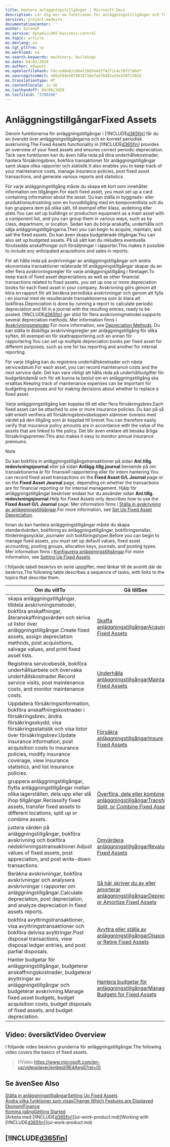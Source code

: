 ```yaml
---
title: Hantera anläggningstillgångar | Microsoft Docs
description: Lär dig mer om funktionen för anläggningstillgångar och få en översikt över hur du arbetar med anläggningstillgångar.
services: project-madeira
documentationcenter: ''
author: SorenGP
ms.service: dynamics365-business-central
ms.topic: article
ms.devlang: na
ms.tgt_pltfrm: na
ms.workload: na
ms.search.keywords: machinery, buildings
ms.date: 04/01/2020
ms.author: edupont
ms.openlocfilehash: fdcced8a62cb64f28d3e4d274271c4cf8f27d0d7
ms.sourcegitcommit: a80afd4e5075018716efad76d82a54e158f1392d
ms.translationtype: HT
ms.contentlocale: sv-SE
ms.lasthandoff: 09/09/2020
ms.locfileid: "3780266"
---
```

# <a name="fixed-assets"></a><span data-ttu-id="9d212-103">Anläggningstillgångar</span><span class="sxs-lookup"><span data-stu-id="9d212-103">Fixed Assets</span></span>
<span data-ttu-id="9d212-104">Genom funktionerna för anläggningstillgångar i [!INCLUDE[d365fin](includes/d365fin_md.md)] får du en översikt över anläggningstillgångarna och en korrekt periodisk avskrivning.</span><span class="sxs-lookup"><span data-stu-id="9d212-104">The Fixed Assets functionality in [!INCLUDE[d365fin](includes/d365fin_md.md)] provides an overview of your fixed assets and ensures correct periodic depreciation.</span></span> <span data-ttu-id="9d212-105">Tack vare funktionen kan du även hålla reda på dina underhållskostnader, hantera försäkringsbrev, bokföra transaktioner för anläggningstillgångar samt skapa olika rapporter och statistik.</span><span class="sxs-lookup"><span data-stu-id="9d212-105">It also enables you to keep track of your maintenance costs, manage insurance policies, post fixed asset transactions, and generate various reports and statistics.</span></span>

<span data-ttu-id="9d212-106">För varje anläggningstillgång måste du skapa ett kort som innehåller information om tillgången.</span><span class="sxs-lookup"><span data-stu-id="9d212-106">For each fixed asset, you must set up a card containing information about the asset.</span></span> <span data-ttu-id="9d212-107">Du kan ställa in byggnads- eller produktionsutrustning som en huvudtillgång med en komponentlista och du kan gruppera dem på olika sätt, till exempel efter klass, avdelning eller plats.</span><span class="sxs-lookup"><span data-stu-id="9d212-107">You can set up buildings or production equipment as a main asset with a component list, and you can group them in various ways, such as by class, department, or location.</span></span> <span data-ttu-id="9d212-108">Sedan kan du börja anskaffa, underhålla och sälja anläggningstillgångarna.</span><span class="sxs-lookup"><span data-stu-id="9d212-108">Then you can begin to acquire, maintain, and sell the fixed assets.</span></span> <span data-ttu-id="9d212-109">Du kan även skapa budgeterade tillgångar.</span><span class="sxs-lookup"><span data-stu-id="9d212-109">You can also set up budgeted assets.</span></span> <span data-ttu-id="9d212-110">På så sätt kan du inkludera eventuella förutsedda anskaffningar och försäljningar i rapporter.</span><span class="sxs-lookup"><span data-stu-id="9d212-110">This makes it possible to include any anticipated acquisitions and sales in reports.</span></span>

<span data-ttu-id="9d212-111">För att hålla reda på avskrivningar av anläggningstillgångar och andra ekonomiska transaktioner relaterade till anläggningstillgångar skapar du en eller flera avskrivningsregler för varje anläggningstillgång i företaget.</span><span class="sxs-lookup"><span data-stu-id="9d212-111">To keep track of fixed asset depreciations as well as other financial transactions related to fixed assets, you set up one or more depreciation books for each fixed asset in your company.</span></span> <span data-ttu-id="9d212-112">Avskrivning görs genom att köra en rapport för att beräkna periodiska avskrivningar och genom att fylla i en journal med de resulterande transaktionerna som är klara att bokföras.</span><span class="sxs-lookup"><span data-stu-id="9d212-112">Depreciation is done by running a report to calculate periodic depreciation and fill in a journal with the resulting entries, ready to be posted.</span></span> [!INCLUDE[d365fin](includes/d365fin_md.md)] <span data-ttu-id="9d212-113">ger stöd för flera avskrivningmetoder.</span><span class="sxs-lookup"><span data-stu-id="9d212-113">supports several depreciation methods.</span></span> <span data-ttu-id="9d212-114">Mer information finns i [Avskrivningsmetoder](fa-depreciation-methods.md).</span><span class="sxs-lookup"><span data-stu-id="9d212-114">For more information, see [Depreciation Methods](fa-depreciation-methods.md).</span></span> <span data-ttu-id="9d212-115">Du kan ställa in åtskilliga avskrivningsregler per anläggningstillgång för olika syften, till exempel en för skattrapportering och en annan för rapportering.</span><span class="sxs-lookup"><span data-stu-id="9d212-115">You can set up multiple depreciation books per fixed asset for different purposes, such as one for tax reporting and another for internal reporting.</span></span>

<span data-ttu-id="9d212-116">För varje tillgång kan du registrera underhållskostnader och nästa servicedatum.</span><span class="sxs-lookup"><span data-stu-id="9d212-116">For each asset, you can record maintenance costs and the next service date.</span></span> <span data-ttu-id="9d212-117">Det kan vara viktigt att hålla reda på underhållsutgifter för budgetändamål och för att kunna ta beslut om en anläggningstillgång ska ersättas.</span><span class="sxs-lookup"><span data-stu-id="9d212-117">Keeping track of maintenance expenses can be important for budgeting purposes and for making decisions about whether to replace a fixed asset.</span></span>

<span data-ttu-id="9d212-118">Varje anläggningstillgång kan kopplas till ett eller flera försäkringsbrev.</span><span class="sxs-lookup"><span data-stu-id="9d212-118">Each fixed asset can be attached to one or more insurance policies.</span></span> <span data-ttu-id="9d212-119">Du kan på så sätt enkelt verifiera att försäkringsbrevsbeloppen stämmer överens med värdet på den tillgång som är kopplad till brevet.</span><span class="sxs-lookup"><span data-stu-id="9d212-119">You can therefore easily verify that insurance policy amounts are in accordance with the value of the assets that are linked to the policy.</span></span> <span data-ttu-id="9d212-120">Det blir även enklare att bevaka årliga försäkringspremier.</span><span class="sxs-lookup"><span data-stu-id="9d212-120">This also makes it easy to monitor annual insurance premiums.</span></span>

> [!NOTE]  
>   <span data-ttu-id="9d212-121">Du kan bokföra in anläggningstillgångstransaktioner på sidan **Anl.tillg. redovisningsjournal** eller på sidan **Anlägg.tillg.journal** beroende på om transaktionerna är för finansiell rapportering eller för intern hantering.</span><span class="sxs-lookup"><span data-stu-id="9d212-121">You can record fixed asset transactions on the **Fixed Asset G/L Journal** page or on the **Fixed Asset Journal** page, depending on whether the transactions are for financial reporting or for internal management.</span></span> <span data-ttu-id="9d212-122">Hjälp för anläggningstillgångar beskriver endast hur du använder sidan **Anl.tillg. redovisningsjournal**.</span><span class="sxs-lookup"><span data-stu-id="9d212-122">Help for Fixed Assets only describes how to use the **Fixed Asset G/L Journal** page.</span></span> <span data-ttu-id="9d212-123">Mer information finns i [Ställa in avskrivning av anläggningstillgångar](fa-how-setup-depreciation.md).</span><span class="sxs-lookup"><span data-stu-id="9d212-123">For more information, see [Set Up Fixed Asset Depreciation](fa-how-setup-depreciation.md).</span></span>

<span data-ttu-id="9d212-124">Innan du kan hantera anläggningstillgångar måste du skapa standardvärden, bokföring av anläggningstillgångar, bokföringsmallar, fördelningsnycklar, journaler och bokföringstyper.</span><span class="sxs-lookup"><span data-stu-id="9d212-124">Before you can begin to manage fixed assets, you must set up default values, fixed asset accounting, posting groups, allocation keys, journals, and posting types.</span></span> <span data-ttu-id="9d212-125">Mer information finns i [Konfigurera anläggningstillgångar](fa-setup.md).</span><span class="sxs-lookup"><span data-stu-id="9d212-125">For more information, see [Setting Up Fixed Assets](fa-setup.md).</span></span>

<span data-ttu-id="9d212-126">I följande tabell beskrivs en serie uppgifter, med länkar till de avsnitt där de beskrivs.</span><span class="sxs-lookup"><span data-stu-id="9d212-126">The following table describes a sequence of tasks, with links to the topics that describe them.</span></span>

| <span data-ttu-id="9d212-127">Om du vill</span><span class="sxs-lookup"><span data-stu-id="9d212-127">To</span></span> | <span data-ttu-id="9d212-128">Gå till</span><span class="sxs-lookup"><span data-stu-id="9d212-128">See</span></span> |
| --- | --- |
| <span data-ttu-id="9d212-129">skapa anläggningstillgångar, tilldela avskrivningsmetoder, bokföra anskaffningar, återanskaffningsvärden och skriva ut listor över anläggningstillgångar.</span><span class="sxs-lookup"><span data-stu-id="9d212-129">Create fixed assets, assign depreciation methods, post acquisitions, salvage values, and print fixed asset lists.</span></span> |[<span data-ttu-id="9d212-130">Skaffa anläggningstillgångar</span><span class="sxs-lookup"><span data-stu-id="9d212-130">Acquire Fixed Assets</span></span>](fa-how-acquire.md) |
| <span data-ttu-id="9d212-131">Registrera servicebesök, bokföra underhållsarbete och övervaka underhållskostnader.</span><span class="sxs-lookup"><span data-stu-id="9d212-131">Record service visits, post maintenance costs, and monitor maintenance costs.</span></span> |[<span data-ttu-id="9d212-132">Underhålla anläggningstillgångar</span><span class="sxs-lookup"><span data-stu-id="9d212-132">Maintain Fixed Assets</span></span>](fa-how-maintain.md) |
| <span data-ttu-id="9d212-133">Uppdatera försäkringsinformation, bokföra anskaffningskostnader i försäkringsbrev, ändra försäkringsskydd, visa försäkringsstatistik och visa listor över försäkringsbrev.</span><span class="sxs-lookup"><span data-stu-id="9d212-133">Update insurance information, post acquisition costs to insurance policies, modify insurance coverage, view insurance statistics, and list insurance policies.</span></span> |[<span data-ttu-id="9d212-134">Försäkra anläggningstillgångar</span><span class="sxs-lookup"><span data-stu-id="9d212-134">Insure Fixed Assets</span></span>](fa-how-insure.md) |
| <span data-ttu-id="9d212-135">gruppera anläggningstillgångar, flytta anläggningstillgångar mellan olika lagerställen, dela upp eller slå ihop tillgångar.</span><span class="sxs-lookup"><span data-stu-id="9d212-135">Reclassify fixed assets, transfer fixed assets to different locations, split up or combine assets.</span></span> |[<span data-ttu-id="9d212-136">Överföra, dela eller kombinera anläggningstillgångar</span><span class="sxs-lookup"><span data-stu-id="9d212-136">Transfer, Split, or Combine Fixed Assets</span></span>](fa-how-trans-split-combine.md) |
| <span data-ttu-id="9d212-137">justera värden på anläggningstillgångar, bokföra avskrivning och bokföra nedskrivningsstransaktioner.</span><span class="sxs-lookup"><span data-stu-id="9d212-137">Adjust values of fixed assets, post appreciation, and post write-down transactions.</span></span> |[<span data-ttu-id="9d212-138">Omvärdera anläggningstillgångar</span><span class="sxs-lookup"><span data-stu-id="9d212-138">Revalue Fixed Assets</span></span>](fa-how-revalue.md) |
| <span data-ttu-id="9d212-139">Beräkna avskrivningar, bokföra avskrivningar och analysera avskrivningar i rapporter om anläggningstillgångar.</span><span class="sxs-lookup"><span data-stu-id="9d212-139">Calculate depreciation, post depreciation, and  analyze depreciation in fixed assets reports.</span></span> |[<span data-ttu-id="9d212-140">Så här skriver du av eller amorterar anläggningstillgångar</span><span class="sxs-lookup"><span data-stu-id="9d212-140">Depreciate or Amortize Fixed Assets</span></span>](fa-how-depreciate-amortize.md) |
| <span data-ttu-id="9d212-141">bokföra avyttringstransaktioner, visa avyttringstransaktioner och bokföra delvisa avyttringar.</span><span class="sxs-lookup"><span data-stu-id="9d212-141">Post disposal transactions, view disposal ledger entries, and post partial disposals.</span></span> |[<span data-ttu-id="9d212-142">Avyttra eller ställa av anläggningstillgångar</span><span class="sxs-lookup"><span data-stu-id="9d212-142">Dispose of or Retire Fixed Assets</span></span>](fa-how-dispose-retire.md) |
| <span data-ttu-id="9d212-143">Hanter budgetar för anläggningstillgångar, budgeterar anskaffningskostnader, budgeterar avyttringar av anläggningstillgångar och budgeterar avskrivning.</span><span class="sxs-lookup"><span data-stu-id="9d212-143">Manage fixed asset budgets, budget acquisition costs, budget disposals of fixed assets, and budget depreciation.</span></span> |[<span data-ttu-id="9d212-144">Hantera budgetar för anläggningstillgångar</span><span class="sxs-lookup"><span data-stu-id="9d212-144">Manage Budgets for Fixed Assets</span></span>](fa-how-manage-budgets.md) |

## <a name="video-overview"></a><span data-ttu-id="9d212-145">Video: översikt</span><span class="sxs-lookup"><span data-stu-id="9d212-145">Video Overview</span></span>
<span data-ttu-id="9d212-146">I följande video beskrivs grunderna för anläggningstillgångar.</span><span class="sxs-lookup"><span data-stu-id="9d212-146">The following video covers the basics of fixed assets.</span></span>

> [!Video https://www.microsoft.com/en-us/videoplayer/embed/RE4AegS?rel=0]

## <a name="see-also"></a><span data-ttu-id="9d212-147">Se även</span><span class="sxs-lookup"><span data-stu-id="9d212-147">See Also</span></span>
[<span data-ttu-id="9d212-148">Ställa in anläggningstillgångar</span><span class="sxs-lookup"><span data-stu-id="9d212-148">Setting Up Fixed Assets</span></span>](fa-setup.md)  
[<span data-ttu-id="9d212-149">Ändra vilka funktioner som visas</span><span class="sxs-lookup"><span data-stu-id="9d212-149">Change Which Features are Displayed</span></span>](ui-experiences.md)  
[<span data-ttu-id="9d212-150">Ekonomi</span><span class="sxs-lookup"><span data-stu-id="9d212-150">Finance</span></span>](finance.md)  
[<span data-ttu-id="9d212-151">Komma igång</span><span class="sxs-lookup"><span data-stu-id="9d212-151">Getting Started</span></span>](product-get-started.md)  
<span data-ttu-id="9d212-152">[Arbeta med [!INCLUDE[d365fin](includes/d365fin_md.md)]](ui-work-product.md)</span><span class="sxs-lookup"><span data-stu-id="9d212-152">[Working with [!INCLUDE[d365fin](includes/d365fin_md.md)]](ui-work-product.md)</span></span>

## [!INCLUDE[d365fin](includes/free_trial_md.md)]  
 
